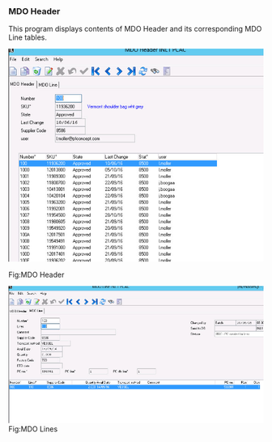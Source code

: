 ### MDO Header

This program displays contents of MDO Header and its corresponding MDO Line tables.

![](/assets/mdoheader.jpg)

Fig:MDO Header

![](/assets/mdolines.jpg)Fig:MDO Lines


